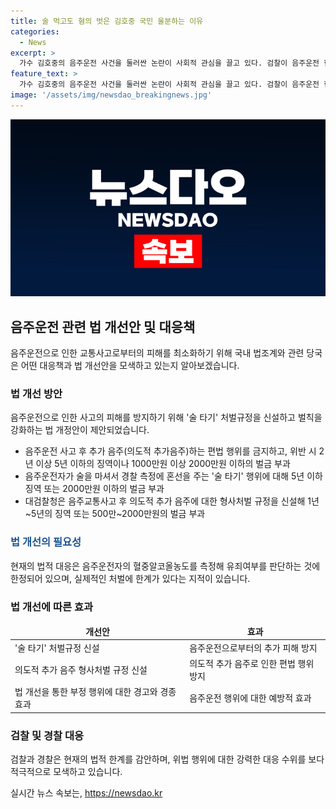 ```yaml
---
title: 술 먹고도 혐의 벗은 김호중 국민 울분하는 이유
categories:
  - News
excerpt: >
  가수 김호중의 음주운전 사건을 둘러싼 논란이 사회적 관심을 끌고 있다. 검찰이 음주운전 혐의를 제외한 것에 대한 분노와 비판이 높아지면서, 음주운전에 대한 강력한 처벌을 요구하는 목소리가 나오고 있다. 국회에서는 술 타기를 방지하는 도로교통법 개정안이 제안되었으며, 경찰과 대검찰청도 추가 음주로 인한 형사처벌 규정을 제안하고 있다. 지난 사건을 계기로 음주운전에 대한 법을 강화하고자 하는 움직임이 확대되고 있다.
feature_text: >
  가수 김호중의 음주운전 사건을 둘러싼 논란이 사회적 관심을 끌고 있다. 검찰이 음주운전 혐의를 제외한 것에 대한 분노와 비판이 높아지면서, 음주운전에 대한 강력한 처벌을 요구하는 목소리가 나오고 있다. 국회에서는 술 타기를 방지하는 도로교통법 개정안이 제안되었으며, 경찰과 대검찰청도 추가 음주로 인한 형사처벌 규정을 제안하고 있다. 지난 사건을 계기로 음주운전에 대한 법을 강화하고자 하는 움직임이 확대되고 있다.
image: '/assets/img/newsdao_breakingnews.jpg'
---
```


<p><img src="/assets/img/newsdao_breakingnews.jpg" alt="pcversion 속보" /></p>

<h2 data-ke-size="size26">음주운전 관련 법 개선안 및 대응책</h2>

<p data-ke-size="size16">음주운전으로 인한 교통사고로부터의 피해를 최소화하기 위해 국내 법조계와 관련 당국은 어떤 대응책과 법 개선안을 모색하고 있는지 알아보겠습니다.</p>

<h3><b>법 개선 방안</b></h3>

<p data-ke-size="size16">음주운전으로 인한 사고의 피해를 방지하기 위해 '술 타기' 처벌규정을 신설하고 벌칙을 강화하는 법 개정안이 제안되었습니다.</p>

<ul>
<li>음주운전 사고 후 추가 음주(의도적 추가음주)하는 편법 행위를 금지하고, 위반 시 2년 이상 5년 이하의 징역이나 1000만원 이상 2000만원 이하의 벌금 부과</li>
<li>음주운전자가 술을 마셔서 경찰 측정에 혼선을 주는 '술 타기' 행위에 대해 5년 이하 징역 또는 2000만원 이하의 벌금 부과</li>
<li>대검찰청은 음주교통사고 후 의도적 추가 음주에 대한 형사처벌 규정을 신설해 1년~5년의 징역 또는 500만~2000만원의 벌금 부과</li>
</ul>

<h3><span style="color: #1a5490;"><b>법 개선의 필요성</b></span></h3>

<p data-ke-size="size16">현재의 법적 대응은 음주운전자의 혈중알코올농도를 측정해 유죄여부를 판단하는 것에 한정되어 있으며, 실제적인 처벌에 한계가 있다는 지적이 있습니다.</p>

<h3><b>법 개선에 따른 효과</b></h3>

<table>
<thead>
<tr>
<td style="text-align: center; height: 17px;"><b>개선안</b></td>
<td style="text-align: center; height: 17px;"><b>효과</b></td>
</tr>
</thead>
<tbody>
<tr>
<td style="text-align: left; height: 17px;">'술 타기' 처벌규정 신설</td>
<td style="text-align: left; height: 17px;">음주운전으로부터의 추가 피해 방지</td>
</tr>
<tr>
<td style="text-align: left; height: 17px;">의도적 추가 음주 형사처벌 규정 신설</td>
<td style="text-align: left; height: 17px;">의도적 추가 음주로 인한 편법 행위 방지</td>
</tr>
<tr>
<td style="text-align: left; height: 17px;">법 개선을 통한 부정 행위에 대한 경고와 경종 효과</td>
<td style="text-align: left; height: 17px;">음주운전 행위에 대한 예방적 효과</td>
</tr>
</tbody>
</table>

<h3><b>검찰 및 경찰 대응</b></h3>

<p data-ke-size="size16">검찰과 경찰은 현재의 법적 한계를 감안하며, 위법 행위에 대한 강력한 대응 수위를 보다 적극적으로 모색하고 있습니다.</p>
실시간 뉴스 속보는, <a href="https://newsdao.kr" rel="dofollow">https://newsdao.kr</a>


